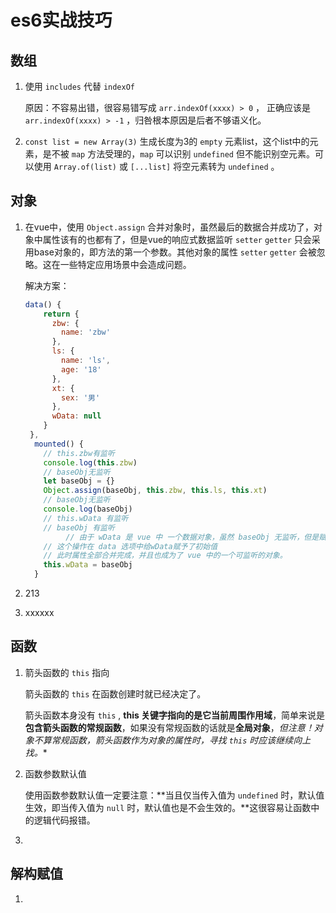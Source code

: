 # es6实战技巧

## 数组

1. 使用 `includes` 代替 `indexOf`

   原因：不容易出错，很容易错写成  `arr.indexOf(xxxx) > 0` ， 正确应该是 `arr.indexOf(xxxx) > -1` ，归咎根本原因是后者不够语义化。

2. `const list = new Array(3)` 生成长度为3的 `empty` 元素list，这个list中的元素，是不被 `map` 方法受理的，`map` 可以识别 `undefined` 但不能识别空元素。可以使用 `Array.of(list)` 或 `[...list]` 将空元素转为 `undefined` 。

## 对象

1. 在vue中，使用 `Object.assign` 合并对象时，虽然最后的数据合并成功了，对象中属性该有的也都有了，但是vue的响应式数据监听 `setter` `getter` 只会采用base对象的，即方法的第一个参数。其他对象的属性   `setter` `getter` 会被忽略。这在一些特定应用场景中会造成问题。

   解决方案：

   ```js
   data() {
       return {
         zbw: {
           name: 'zbw'
         },
         ls: {
           name: 'ls',
           age: '18'
         },
         xt: {
           sex: '男'
         },
         wData: null
       }
    },
     mounted() {
       // this.zbw有监听
       console.log(this.zbw)
       // baseObj无监听
       let baseObj = {}
       Object.assign(baseObj, this.zbw, this.ls, this.xt)
       // baseObj无监听
       console.log(baseObj)
       // this.wData 有监听
       // baseObj 有监听
    		// 由于 wData 是 vue 中 一个数据对象，虽然 baseObj 无监听，但是赋值给vue中的数据以后，就有了监听。
       // 这个操作在 data 选项中给wData赋予了初始值
       // 此时属性全部合并完成，并且也成为了 vue 中的一个可监听的对象。
       this.wData = baseObj
     }
   ```

   

2. 213

3. xxxxxx

## 函数

1. 箭头函数的 `this` 指向

   箭头函数的 `this` 在函数创建时就已经决定了。

   箭头函数本身没有 `this` , **this 关键字指向的是它当前周围作用域**，简单来说是**包含箭头函数的常规函数**，如果没有常规函数的话就是**全局对象**，**但注意！对象不算常规函数*，箭头函数作为对象的属性时，寻找 `this` 时应该继续向上找。**

2. 函数参数默认值

   使用函数参数默认值一定要注意：**当且仅当传入值为 `undefined` 时，默认值生效，即当传入值为 `null` 时，默认值也是不会生效的。**这很容易让函数中的逻辑代码报错。

3. 

## 解构赋值

1. 